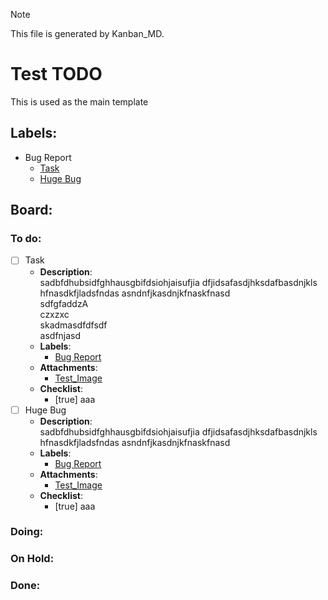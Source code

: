 > [!NOTE]  
> This file is generated by Kanban_MD.  

# Test TODO  
This is used as the main template  

## Labels:  
- <span id="kanban_md-label-bug_report">Bug Report</span>  
  - [Task](#user-content-task)  
  - [Huge Bug](#user-content-huge_bug)  

## Board:  

### To do:  
- [ ] <span id="kanban_md-task-task">Task</span>  
  - **Description**:  
  sadbfdhubsidfghhausgbifdsiohjaisufjia dfjidsafasdjhksdafbasdnjkls hfnasdkfjladsfndas asndnfjkasdnjkfnaskfnasd  
  sdfgfaddzA  
  czxzxc  
  skadmasdfdfsdf  
  asdfnjasd    
  - **Labels**:  
    - [Bug Report](#user-content-bug_report)  
  - **Attachments**:  
    - [Test_Image](test_image.txt)  
  - **Checklist**:  
    - [true] aaa  
- [ ] <span id="kanban_md-task-huge_bug">Huge Bug</span>  
  - **Description**:  
  sadbfdhubsidfghhausgbifdsiohjaisufjia dfjidsafasdjhksdafbasdnjkls hfnasdkfjladsfndas asndnfjkasdnjkfnaskfnasd    
  - **Labels**:  
    - [Bug Report](#user-content-bug_report)  
  - **Attachments**:  
    - [Test_Image](test_image.txt)  
  - **Checklist**:  
    - [true] aaa  

### Doing:  

### On Hold:  

### Done:  

